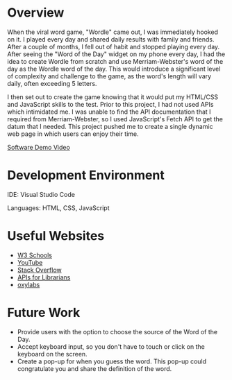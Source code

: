 # Overview

When the viral word game, "Wordle" came out, I was immediately hooked on it. I played every day and shared daily results with family and friends. After a couple of months, I fell out of habit and stopped playing every day. After seeing the "Word of the Day" widget on my phone every day, I had the idea to create Wordle from scratch and use Merriam-Webster's word of the day as the Wordle word of the day. This would introduce a significant level of complexity and challenge to the game, as the word's length will vary daily, often exceeding 5 letters.

I then set out to create the game knowing that it would put my HTML/CSS and JavaScript skills to the test. Prior to this project, I had not used APIs which intimidated me. I was unable to find the API documentation that I required from Merriam-Webster, so I used JavaScript's Fetch API to get the datum that I needed. This project pushed me to create a single dynamic web page in which users can enjoy their time.

[Software Demo Video](https://www.youtube.com/watch?v=E6-IoybbV74)

# Development Environment

IDE: Visual Studio Code

Languages: HTML, CSS, JavaScript

# Useful Websites

- [W3 Schools](https://www.w3schools.com)
- [YouTube](https://www.youtube.com)
- [Stack Overflow](https://stackoverflow.com)
- [APIs for Librarians](https://www.apis4librarians.com/wordnik/word-of-the-day)
- [oxylabs](https://oxylabs.io/blog/playwright-web-scraping)

# Future Work

- Provide users with the option to choose the source of the Word of the Day.
- Accept keyboard input, so you don't have to touch or click on the keyboard on the screen.
- Create a pop-up for when you guess the word. This pop-up could congratulate you and share the definition of the word.  